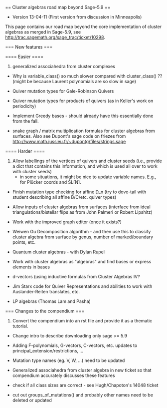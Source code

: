 == Cluster algebras road map beyond Sage-5.9 ==

 * Version 13-04-11 (First version from discussion in Minneapolis)

This page contains our road map beyond the core implementation of cluster algebras as merged in Sage-5.9, see http://trac.sagemath.org/sage_trac/ticket/10298.

=== New features ===

==== Easier ====

 1. generalized associahedra from cluster complexes

 * Why is variable_class() so much slower compared with cluster_class() ??  (might be because Laurent polynomials are so slow in sage)

 * Quiver mutation types for Gale-Robinson Quivers

 * Quiver mutation types for products of quivers (as in Keller's work on periodicity)

 * Implement Greedy bases - should already have this essentially done from the fall.

 * snake graph / matrix multiplication formulas for cluster algebras from surfaces.  Also see Dupont's sage code on friezes from http://www.math.jussieu.fr/~dupontg/files/strings.sage

==== Harder ====


 1. Allow labellings of the vertices of quivers and cluster seeds (i.e., provide a dict that contains this information, and which is used all over to work with cluster seeds)
    * in some situations, it might be nice to update variable names. E.g., for Plücker coords and SL[N].

 * Finish mutation type checking for affine D_n (try to dove-tail with student describing all affine B/C/etc. quiver types)

 * Allow inputs of cluster algebras from surfaces (interface from ideal triangulations/bistellar flips as from John Palmeri or Robert Lipshitz)

 * Work with the improved graph editor (once it exists?)

 * Weiwen Gu Decomposition algorithm - and then use this to classify cluster algebra from surface by genus, number of marked/boundary points, etc.

 * Quantum cluster algebras - with Dylan Rupel

 * Work with cluster algebras as "algebras" and find bases or express elements in bases 

 * d-vectors (using inductive formulas from Cluster Algebras IV?

 * Jim Starx code for Quiver Representations and abilities to work with Auslander-Reiten translates, etc.

 * LP algebras (Thomas Lam and Pasha)


=== Changes to the compendium ===

 1. Convert the compendium into an rst file and provide it as a thematic tutorial.

 * Change intro to describe downloading only sage >= 5.9

 * Adding F-polynomials, G-vectors, C-vectors, etc. updates to principal_extension/restrictions, ...

 * Mutation type names (eg. V, W, ...) need to be updated

 * Generalized associahedra from cluster algebra in new ticket so that compendium accurately discusses these features

 * check if all class sizes are correct - see Hugh/Chapoton's 14048 ticket

 * cut out groups_of_mutations() and probably other names need to be deleted or updated

